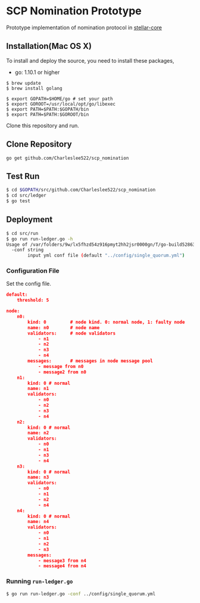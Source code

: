 # SCP Nomination Prototype

Prototype implementation of nomination protocol in [stellar-core](https://github.com/stellar/stellar-core)

## Installation(Mac OS X)

To install and deploy the source, you need to install these packages,

 - go: 1.10.1 or higher

 ```
 $ brew update
 $ brew install golang

 $ export GOPATH=$HOME/go # set your path
 $ export GOROOT=/usr/local/opt/go/libexec
 $ export PATH=$PATH:$GOPATH/bin
 $ export PATH=$PATH:$GOROOT/bin
 ```

Clone this repository and run.

## Clone Repository

```
go get github.com/Charleslee522/scp_nomination
```

## Test Run

```sh
$ cd $GOPATH/src/github.com/Charleslee522/scp_nomination
$ cd src/ledger
$ go test
```

## Deployment

```sh
$ cd src/run
$ go run run-ledger.go -h
Usage of /var/folders/9w/lx5fhzd54z916pmyt2hh2jsr0000gn/T/go-build528634220/b001/exe/run-ledger:
  -conf string
    	input yml conf file (default "../config/single_quorum.yml")
```

### Configuration File

Set the config file.
```json
default:
    threshold: 5

node:
    n0:
        kind: 0         # node kind. 0: normal node, 1: faulty node
        name: n0        # node name
        validators:     # node validators
            - n1
            - n2
            - n3
            - n4
        messages:       # messages in node message pool
            - message from n0
            - message2 from n0
    n1:
        kind: 0 # normal
        name: n1
        validators:
            - n0
            - n2
            - n3
            - n4
    n2:
        kind: 0 # normal
        name: n2
        validators:
            - n0
            - n1
            - n3
            - n4
    n3:
        kind: 0 # normal
        name: n3
        validators:
            - n0
            - n1
            - n2
            - n4
    n4:
        kind: 0 # normal
        name: n4
        validators:
            - n0
            - n1
            - n2
            - n3
        messages:
            - message3 from n4
            - message4 from n4
```

### Running `run-ledger.go`

```sh
$ go run run-ledger.go -conf ../config/single_quorum.yml
```
